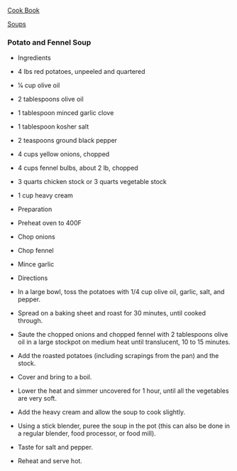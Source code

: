 [Cook Book](https://github.com/vmsmith/CookBook/blob/master/README.md)

[Soups](https://github.com/vmsmith/CookBook/blob/master/soups.md)  

### Potato and Fennel Soup  

* Ingredients  

* 4 lbs red potatoes, unpeeled and quartered  
* 1⁄4 cup olive oil  
* 2 tablespoons olive oil  
* 1 tablespoon minced garlic clove  
* 1 tablespoon kosher salt  
* 2 teaspoons ground black pepper  
* 4 cups yellow onions, chopped    
* 4 cups fennel bulbs, about 2 lb, chopped    
* 3 quarts chicken stock or 3 quarts vegetable stock  
* 1 cup heavy cream  

* Preparation  

* Preheat oven to 400F  
* Chop onions  
* Chop fennel  
* Mince garlic  

* Directions  

* In a large bowl, toss the potatoes with 1/4 cup olive oil, garlic, salt, and pepper.  
* Spread on a baking sheet and roast for 30 minutes, until cooked through.  
* Saute the chopped onions and chopped fennel with 2 tablespoons olive oil in a large stockpot on medium heat until translucent, 10 to 15 minutes.  
* Add the roasted potatoes (including scrapings from the pan) and the stock.  
* Cover and bring to a boil.  
* Lower the heat and simmer uncovered for 1 hour, until all the vegetables are very soft.  
* Add the heavy cream and allow the soup to cook slightly.  
* Using a stick blender, puree the soup in the pot (this can also be done in a regular blender, food processor, or food mill).  
* Taste for salt and pepper.  
* Reheat and serve hot.
